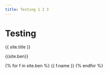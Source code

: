```yaml
---
title: Testing 1 2 3
---
```

# Testing

{{ site.title }}  

{{site.ben}}  

{% for f in site.ben %}
  {{ f.name }}
{% endfor %}
